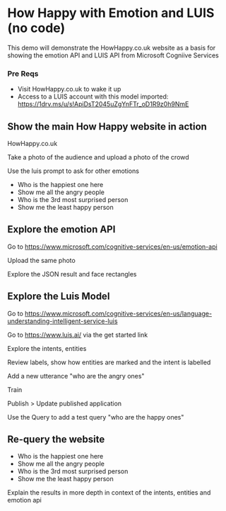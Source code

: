 # How Happy with Emotion and LUIS (no code)
This demo will demonstrate the HowHappy.co.uk website as a basis for showing the emotion API and LUIS API from Microsoft Cogniive Services

### Pre Reqs
* Visit HowHappy.co.uk to wake it up
* Access to a LUIS account with this model imported: https://1drv.ms/u/s!ApiDsT2045uZgYnFTr_oD1R9z0h9NmE

## Show the main How Happy website in action
HowHappy.co.uk

Take a photo of the audience and upload a photo of the crowd

Use the luis prompt to ask for other emotions
* Who is the happiest one here
* Show me all the angry people
* Who is the 3rd most surprised person
* Show me the least happy person

## Explore the emotion API
Go to https://www.microsoft.com/cognitive-services/en-us/emotion-api

Upload the same photo

Explore the JSON result and face rectangles

## Explore the Luis Model
Go to https://www.microsoft.com/cognitive-services/en-us/language-understanding-intelligent-service-luis

Go to https://www.luis.ai/ via the get started link

Explore the intents, entities

Review labels, show how entities are marked and the intent is labelled

Add a new utterance "who are the angry ones"

Train

Publish > Update published application

Use the Query to add a test query "who are the happy ones"

## Re-query the website
* Who is the happiest one here
* Show me all the angry people
* Who is the 3rd most surprised person
* Show me the least happy person

Explain the results in more depth in context of the intents, entities and emotion api
